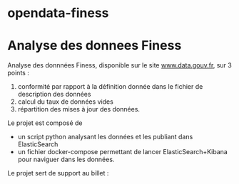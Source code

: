 # opendata-finess
Analyse des donnees Finess 
==========================

Analyse des donnnées Finess, disponible sur le site www.data.gouv.fr, sur 3 points :
1. conformité par rapport à la définition donnée dans le fichier de description des données
2. calcul du taux de données vides
3. répartition des mises à jour des données.

Le projet est composé de 
* un script python analysant les données et les publiant dans ElasticSearch
* un fichier docker-compose permettant de lancer ElasticSearch+Kibana pour naviguer dans les données.

Le projet sert de support au billet : <URL>
